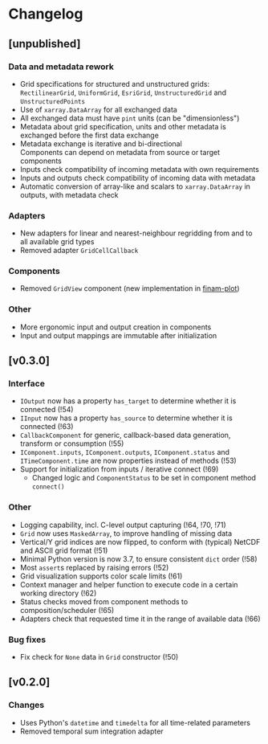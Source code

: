 # Changelog

## [unpublished]

### Data and metadata rework

* Grid specifications for structured and unstructured grids:  
  `RectilinearGrid`, `UniformGrid`, `EsriGrid`, `UnstructuredGrid` and `UnstructuredPoints`
* Use of `xarray.DataArray` for all exchanged data
* All exchanged data must have `pint` units (can be "dimensionless")
* Metadata about grid specification, units and other metadata is exchanged before the first data exchange
* Metadata exchange is iterative and bi-directional  
  Components can depend on metadata from source or target components
* Inputs check compatibility of incoming metadata with own requirements
* Inputs and outputs check compatibility of incoming data with metadata
* Automatic conversion of array-like and scalars to `xarray.DataArray` in outputs, with metadata check

### Adapters

* New adapters for linear and nearest-neighbour regridding from and to all available grid types
* Removed adapter `GridCellCallback`

### Components

* Removed `GridView` component (new implementation in [finam-plot](https://git.ufz.de/FINAM/finam-plot))

### Other

* More ergonomic input and output creation in components
* Input and output mappings are immutable after initialization

## [v0.3.0]

### Interface

* `IOutput` now has a property `has_target` to determine whether it is connected (!54)
* `IInput` now has a property `has_source` to determine whether it is connected (!63)
* `CallbackComponent` for generic, callback-based data generation, transform or consumption (!55)
* `IComponent.inputs`, `IComponent.outputs`, `IComponent.status` and `ITimeComponent.time` are now properties instead of methods (!53)
* Support for initialization from inputs / iterative connect (!69)
  * Changed logic and `ComponentStatus` to be set in component method `connect()`

### Other

* Logging capability, incl. C-level output capturing (!64, !70, !71)
* `Grid` now uses `MaskedArray`, to improve handling of missing data
* Vertical/Y grid indices are now flipped, to conform with (typical) NetCDF and ASCII grid format (!51)
* Minimal Python version is now 3.7, to ensure consistent `dict` order (!58)
* Most `assert`s replaced by raising errors (!52)
* Grid visualization supports color scale limits (!61)
* Context manager and helper function to execute code in a certain working directory (!62)
* Status checks moved from component methods to composition/scheduler (!65)
* Adapters check that requested time it in the range of available data (!66)

### Bug fixes

* Fix check for `None` data in `Grid` constructor (!50)

## [v0.2.0]

### Changes

* Uses Python's `datetime` and `timedelta` for all time-related parameters
* Removed temporal sum integration adapter
